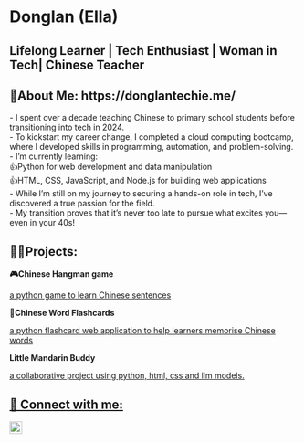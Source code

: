 <h1>Donglan (Ella)<br/></h1><h2>Lifelong Learner</a> | Tech Enthusiast</a> | Woman in Tech</a>| Chinese Teacher</a></h2>

<h2>🌱About Me: https://donglantechie.me/</h2> 
- I spent over a decade teaching Chinese to primary school students before transitioning into tech in 2024.<br>
- To kickstart my career change, I completed a cloud computing bootcamp, where I developed skills in programming, automation, and problem-solving.<br>
- I’m currently learning:<br>
👍Python for web development and data manipulation<br>
👍HTML, CSS, JavaScript, and Node.js for building web applications<br>
- While I’m still on my journey to securing a hands-on role in tech, I’ve discovered a true passion for the field.<br>
- My transition proves that it’s never too late to pursue what excites you—even in your 40s!<br>

<h2>👨‍💻Projects:</h2>
<p><b>🎮Chinese Hangman game</b></p>
<a href="https://chinese-hangman-game.azurewebsites.net/">a python game to learn Chinese sentences</a></p>
<p><b>📝Chinese Word Flashcards</b></p>
<a href="https://chinese-flashcards.azurewebsites.net/">a python flashcard web application to help learners memorise Chinese words</a></p>
<p><b>Little Mandarin Buddy</b></p>
<a href="https://child-chatbot-aneahubvf9bjgwh3.australiasoutheast-01.azurewebsites.net/">a collaborative project using python, html, css and llm models.
<h2> 🤳 Connect with me:</h2>

[<img align="left" alt="DonglanLiang | LinkedIn" width="22px" src="https://cdn.jsdelivr.net/npm/simple-icons@v3/icons/linkedin.svg" />][linkedin]

[linkedin]: https://www.linkedin.com/in/donglan-liang-589271324/

<!--
**Donglan-digital/Donglan-digital** is a ✨ _special_ ✨ repository because its `README.md` (this file) appears on your GitHub profile.

Here are some ideas to get you started:

- 🔭 I’m currently working on ...
- 🌱 I’m currently learning ...
- 👯 I’m looking to collaborate on ...
- 🤔 I’m looking for help with ...
- 💬 Ask me about ...
- 📫 How to reach me: ...
- 😄 Pronouns: ...
- ⚡ Fun fact: ...
-->
